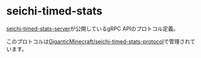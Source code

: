 # seichi-timed-stats

[seichi-timed-stats-server](https://github.com/GiganticMinecraft/seichi-timed-stats-server)が公開しているgRPC APIのプロトコル定義。

このプロトコルは[GiganticMinecraft/seichi-timed-stats-protocol](https://github.com/GiganticMinecraft/seichi-timed-stats-protocol)で管理されています。
